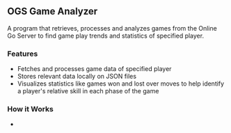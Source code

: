 ## OGS Game Analyzer
A program that retrieves, processes and analyzes games from the Online Go Server to find game play trends and statistics of specified player.

### Features
- Fetches and processes game data of specified player
- Stores relevant data locally on JSON files
- Visualizes statistics like games won and lost over moves to help identify a player's relative skill in each phase of the game
### How it Works
- 
